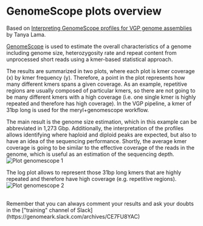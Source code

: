 GenomeScope plots overview
==========================
Based on [Interpreting GenomeScope profiles for VGP genome assemblies](https://hackmd.io/@tlama/Sk1HmluTH) by Tanya Lama.

[GenomeScope](https://github.com/schatzlab/genomescope) is used to estimate the overall characteristics of a genome including genome size, heterozygosity rate and repeat content from unprocessed short reads using a kmer-based statistical approach.


The results are summarized in two plots, where each plot is kmer coverage (x) by kmer frequency (y). Therefore, a point in the plot represents how many different kmers spans a given coverage. As an example, repetitive regions are usually composed of particular kmers, so there are not going to be many different kmers with a high coverage (i.e. one single kmer is highly repeated and therefore has high coverage). In the VGP pipeline, a kmer of 31bp long is used for the meryl+genomescope workflow.


The main result is the genome size estimation, which in this example can be abbreviated in 1,273 Gbp. Additionally, the interpretation of the profiles allows identifying where haploid and diploid peaks are expected, but also to have an idea of the sequencing performance. Shortly, the average kmer coverage is going to be similar to the effective coverage of the reads in the genome, which is useful as an estimation of the sequencing depth.
![Plot genomescope 1](https://github.com/VGP/vgp-assembly/blob/master/tutorials/images_1.6/genomescope_plot.png)


The log plot allows to represent those 31bp long kmers that are highly repeated and therefore have high coverage (e.g. repetitive regions). 
![Plot genomescope 2](https://github.com/VGP/vgp-assembly/blob/master/tutorials/images_1.6/genomescope_log_plot.png)

<br/>
Remember that you can always comment your results and ask your doubts in the ["training" channel of Slack](https://genomeark.slack.com/archives/CE7FU8YAC)
